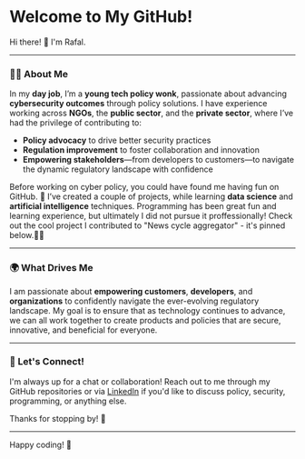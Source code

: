 # Welcome to My GitHub!

Hi there! 👋 I'm Rafal.

---

### 🧑‍💻 About Me

In my **day job**, I’m a **young tech policy wonk**, passionate about advancing **cybersecurity outcomes** through policy solutions. I have experience working across **NGOs**, the **public sector**, and the **private sector**, where I’ve had the privilege of contributing to:

- **Policy advocacy** to drive better security practices
- **Regulation improvement** to foster collaboration and innovation
- **Empowering stakeholders**—from developers to customers—to navigate the dynamic regulatory landscape with confidence

Before working on cyber policy, you could have found me having fun on GitHub. 🎉 I’ve created a couple of projects, while learning **data science** and **artificial intelligence** techniques. Programming has been great fun and learning experience, but ultimately I did not pursue it proffessionally! Check out the cool project I contributed to "News cycle aggregator" - it's pinned below.🧑‍💻 

---

### 🌍 What Drives Me

I am passionate about **empowering customers**, **developers**, and **organizations** to confidently navigate the ever-evolving regulatory landscape. My goal is to ensure that as technology continues to advance, we can all work together to create products and policies that are secure, innovative, and beneficial for everyone.

---

### 📝 Let's Connect!

I'm always up for a chat or collaboration! Reach out to me through my GitHub repositories or via [LinkedIn](your-linkedin-profile) if you'd like to discuss policy, security, programming, or anything else.

Thanks for stopping by! 🚀

---

Happy coding! 👾
